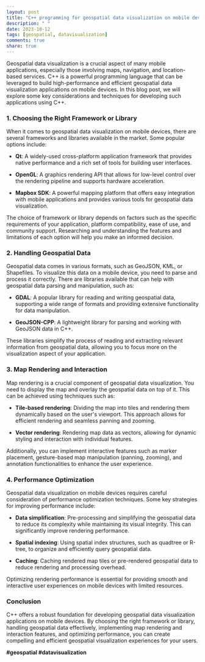 ```yaml
---
layout: post
title: "C++ programming for geospatial data visualization on mobile devices"
description: " "
date: 2023-10-12
tags: [geospatial, datavisualization]
comments: true
share: true
---
```


Geospatial data visualization is a crucial aspect of many mobile applications, especially those involving maps, navigation, and location-based services. C++ is a powerful programming language that can be leveraged to build high-performance and efficient geospatial data visualization applications on mobile devices. In this blog post, we will explore some key considerations and techniques for developing such applications using C++.

### 1. Choosing the Right Framework or Library

When it comes to geospatial data visualization on mobile devices, there are several frameworks and libraries available in the market. Some popular options include:

- **Qt**: A widely-used cross-platform application framework that provides native performance and a rich set of tools for building user interfaces.

- **OpenGL**: A graphics rendering API that allows for low-level control over the rendering pipeline and supports hardware acceleration.

- **Mapbox SDK**: A powerful mapping platform that offers easy integration with mobile applications and provides various tools for geospatial data visualization.

The choice of framework or library depends on factors such as the specific requirements of your application, platform compatibility, ease of use, and community support. Researching and understanding the features and limitations of each option will help you make an informed decision.

### 2. Handling Geospatial Data

Geospatial data comes in various formats, such as GeoJSON, KML, or Shapefiles. To visualize this data on a mobile device, you need to parse and process it correctly. There are libraries available that can help with geospatial data parsing and manipulation, such as:

- **GDAL**: A popular library for reading and writing geospatial data, supporting a wide range of formats and providing extensive functionality for data manipulation.

- **GeoJSON-CPP**: A lightweight library for parsing and working with GeoJSON data in C++.

These libraries simplify the process of reading and extracting relevant information from geospatial data, allowing you to focus more on the visualization aspect of your application.

### 3. Map Rendering and Interaction

Map rendering is a crucial component of geospatial data visualization. You need to display the map and overlay the geospatial data on top of it. This can be achieved using techniques such as:

- **Tile-based rendering**: Dividing the map into tiles and rendering them dynamically based on the user's viewport. This approach allows for efficient rendering and seamless panning and zooming.

- **Vector rendering**: Rendering map data as vectors, allowing for dynamic styling and interaction with individual features.

Additionally, you can implement interactive features such as marker placement, gesture-based map manipulation (panning, zooming), and annotation functionalities to enhance the user experience.

### 4. Performance Optimization

Geospatial data visualization on mobile devices requires careful consideration of performance optimization techniques. Some key strategies for improving performance include:

- **Data simplification**: Pre-processing and simplifying the geospatial data to reduce its complexity while maintaining its visual integrity. This can significantly improve rendering performance.

- **Spatial indexing**: Using spatial index structures, such as quadtree or R-tree, to organize and efficiently query geospatial data.

- **Caching**: Caching rendered map tiles or pre-rendered geospatial data to reduce rendering and processing overhead.

Optimizing rendering performance is essential for providing smooth and interactive user experiences on mobile devices with limited resources.

### Conclusion

C++ offers a robust foundation for developing geospatial data visualization applications on mobile devices. By choosing the right framework or library, handling geospatial data effectively, implementing map rendering and interaction features, and optimizing performance, you can create compelling and efficient geospatial visualization experiences for your users.

**#geospatial #datavisualization**